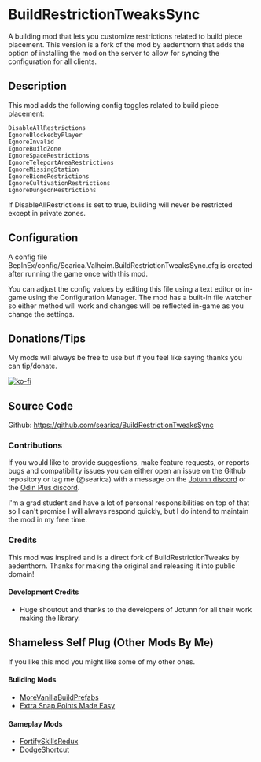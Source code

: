 # BuildRestrictionTweaksSync
A building mod that lets you customize restrictions related to build piece placement.
This version is a fork of the mod by aedenthorn that adds the option of installing the
mod on the server to allow for syncing the configuration for all clients.

## Description
This mod adds the following config toggles related to build piece placement:

    DisableAllRestrictions
    IgnoreBlockedbyPlayer
    IgnoreInvalid
    IgnoreBuildZone
    IgnoreSpaceRestrictions
    IgnoreTeleportAreaRestrictions
    IgnoreMissingStation
    IgnoreBiomeRestrictions
    IgnoreCultivationRestrictions
    IgnoreDungeonRestrictions


If DisableAllRestrictions is set to true, building will never be restricted except in private zones.

## Configuration
A config file BepInEx/config/Searica.Valheim.BuildRestrictionTweaksSync.cfg is created after running the game once with this mod.

You can adjust the config values by editing this file using a text editor or in-game using the Configuration Manager. The mod has a built-in file watcher so either method will work and changes will be reflected in-game as you change the settings.

## Donations/Tips
 My mods will always be free to use but if you feel like saying thanks you can tip/donate.

  [![ko-fi](https://ko-fi.com/img/githubbutton_sm.svg)](https://ko-fi.com/searica)

## Source Code
Github: https://github.com/searica/BuildRestrictionTweaksSync

### Contributions
If you would like to provide suggestions, make feature requests, or reports bugs and compatibility issues you can either open an issue on the Github repository or tag me (@searica) with a message on the [Jotunn discord](https://discord.gg/DdUt6g7gyA) or the [Odin Plus discord](https://discord.gg/mbkPcvu9ax).

 I'm a grad student and have a lot of personal responsibilities on top of that so I can't promise I will always respond quickly, but I do intend to maintain the mod in my free time.

### Credits
This mod was inspired and is a direct fork of BuildRestrictionTweaks by aedenthorn. Thanks for making the original and releasing it into public domain!

#### Development Credits
- Huge shoutout and thanks to the developers of Jotunn for all their work making the library.


## Shameless Self Plug (Other Mods By Me)
If you like this mod you might like some of my other ones.

#### Building Mods
- [MoreVanillaBuildPrefabs](https://valheim.thunderstore.io/package/Searica/More_Vanilla_Build_Prefabs/)
- [Extra Snap Points Made Easy](https://valheim.thunderstore.io/package/Searica/Extra_Snap_Points_Made_Easy/)

#### Gameplay Mods
- [FortifySkillsRedux](https://valheim.thunderstore.io/package/Searica/FortifySkillsRedux/)
- [DodgeShortcut](https://valheim.thunderstore.io/package/Searica/DodgeShortcut/)
